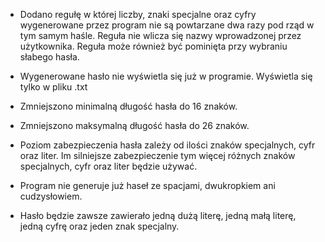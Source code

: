 - Dodano regułę w której liczby, znaki specjalne oraz cyfry wygenerowane przez program nie są powtarzane dwa razy pod rząd w tym samym haśle.
Reguła nie wlicza się nazwy wprowadzonej przez użytkownika.
Reguła może również być pominięta przy wybraniu słabego hasła.

- Wygenerowane hasło nie wyświetla się już w programie. Wyświetla się tylko w pliku .txt

- Zmniejszono minimalną długość hasła do 16 znaków.

- Zmniejszono maksymalną długość hasła do 26 znaków.

- Poziom zabezpieczenia hasła zależy od ilości znaków specjalnych, cyfr oraz liter. 
Im silniejsze zabezpieczenie tym więcej różnych znaków specjalnych, cyfr oraz liter będzie używać.

- Program nie generuje już haseł ze spacjami, dwukropkiem ani cudzysłowiem.

- Hasło będzie zawsze zawierało jedną dużą literę, jedną małą literę, jedną cyfrę oraz jeden znak specjalny.
